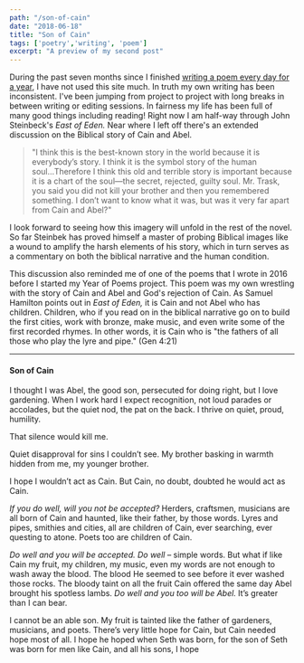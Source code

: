 ```yaml
---
path: "/son-of-cain"
date: "2018-06-18"
title: "Son of Cain"
tags: ['poetry','writing', 'poem']
excerpt: "A preview of my second post"
---
```


During the past seven months since I finished <a href="/on-writing-poems-daily">writing a poem every day for a year</a>, I have not used this site much. In truth my own writing has been inconsistent. I've been jumping from project to project with long breaks in between writing or editing sessions. In fairness my life has been full of many good things including reading! Right now I am half-way through John Steinbeck's <em>East of Eden.</em> Near where I left off there's an extended discussion on the Biblical story of Cain and Abel.
<blockquote>"I think this is the best-known story in the world because it is everybody’s story. I think it is the symbol story of the human soul...Therefore I think this old and terrible story is important because it is a chart of the soul—the secret, rejected, guilty soul. Mr. Trask, you said you did not kill your brother and then you remembered something. I don’t want to know what it was, but was it very far apart from Cain and Abel?"</blockquote>
I look forward to seeing how this imagery will unfold in the rest of the novel. So far Steinbek has proved himself a master of probing Biblical images like a wound to amplify the harsh elements of his story, which in turn serves as a commentary on both the biblical narrative and the human condition.

This discussion also reminded me of one of the poems that I wrote in 2016 before I started my Year of Poems project. This poem was my own wrestling with the story of Cain and Abel and God's rejection of Cain. As Samuel Hamilton points out in <em>East of Eden, </em>it is Cain and not Abel who has children. Children, who if you read on in the biblical narrative go on to build the first cities, work with bronze, make music, and even write some of the first recorded rhymes. In other words, it is Cain who is "the fathers of all those who play the lyre and pipe." (Gen 4:21)

<hr />

<h4>Son of Cain</h4>
I thought I was Abel,
the good son, persecuted for doing right,
but I love gardening.
When I work hard I expect recognition,
not loud parades or accolades,
but the quiet nod, the pat on the back.
I thrive on quiet, proud, humility.

That silence would kill me.

Quiet disapproval for sins I couldn’t see.
My brother basking in warmth hidden from me,
my younger brother.

I hope I wouldn’t act as Cain.
But Cain, no doubt, doubted he would act as Cain.

<em>If you do well, will you not be accepted?</em>
Herders, craftsmen, musicians are all born of Cain
and haunted, like their father, by those words.
Lyres and pipes, smithies and cities,
all are children of Cain,
ever searching, ever questing to atone.
Poets too are children of Cain.

<em>Do well and you will be accepted.</em>
<em>Do well</em> – simple words.
But what if like Cain my fruit, my children, my music, even my words are not enough to wash away the blood.
The blood He seemed to see before it ever washed those rocks.
The bloody taint on all the fruit Cain offered the same day Abel brought his spotless lambs.
<em>Do well and you too will be Abel.</em>
It’s greater than I can bear.

I cannot be an able son.
My fruit is tainted like the father of gardeners, musicians, and poets.
There’s very little hope for Cain,
but Cain needed hope most of all.
I hope he hoped when Seth was born,
for the son of Seth was born for men like Cain,
and all his sons,
I hope
